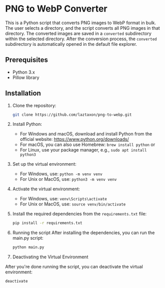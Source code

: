 # PNG to WebP Converter

This is a Python script that converts PNG images to WebP format in bulk. The user selects a directory, and the script converts all PNG images in that directory. The converted images are saved in a `converted` subdirectory within the selected directory. After the conversion process, the `converted` subdirectory is automatically opened in the default file explorer.

## Prerequisites

- Python 3.x
- Pillow library

## Installation

1. Clone the repository:

    ```bash
    git clone https://github.com/laztaxon/png-to-webp.git
    ```

2. Install Python:
   - For Windows and macOS, download and install Python from the official website: https://www.python.org/downloads/
   - For macOS, you can also use Homebrew: `brew install python` or 
   - For Linux, use your package manager, e.g., `sudo apt install python3`

3. Set up the virtual environment:
   - For Windows, use: `python -m venv venv`
   - For Unix or MacOS, use: `python3 -m venv venv`

4. Activate the virtual environment:
   - For Windows, use: `venv\Scripts\activate`
   - For Unix or MacOS, use: `source venv/bin/activate`

5. Install the required dependencies from the `requirements.txt` file:
   ```bash
   pip install -r requirements.txt

6. Running the script
After installing the dependencies, you can run the main.py script:
    ```python
    python main.py

7. Deactivating the Virtual Environment

After you're done running the script, you can deactivate the virtual environment:

```bash
deactivate
